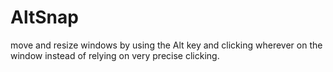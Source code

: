 # AltSnap

move and resize windows by using the Alt key and clicking wherever on the window instead of relying on very precise clicking.
